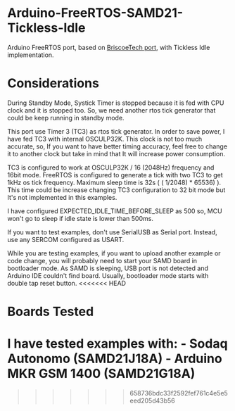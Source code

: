 # Arduino-FreeRTOS-SAMD21-Tickless-Idle

Arduino FreeRTOS port, based on [BriscoeTech port](https://github.com/BriscoeTech/Arduino-FreeRTOS-SAMD21), with Tickless Idle implementation.

# Considerations

During Standby Mode, Systick Timer is stopped because it is fed with CPU clock and it is stopped too. So, we need another rtos tick generator that could be keep running in standby mode. 

This port use Timer 3 (TC3) as rtos tick generator. In order to save power, I have fed TC3 with internal OSCULP32K. This clock is not too much accurate, so, If you want to have better timing accuracy, feel free to change it to another clock but take in mind that It will increase power consumption.

TC3 is configured to work at OSCULP32K / 16 (2048Hz) frequency and 16bit mode. FreeRTOS is configured to generate a tick with two TC3 to get 1kHz os tick frequency. Maximum sleep time is 32s ( ( 1/2048) * 65536) ). This time could be increase changing TC3 configuration to 32 bit mode but It's not implemented in this examples.

I have configured EXPECTED_IDLE_TIME_BEFORE_SLEEP as 500 so, MCU won't go to sleep if idle state is lower than 500ms.

If you want to test examples, don't use SerialUSB as Serial port. Instead, use any SERCOM configured as USART.

While you are testing examples, if you want to upload another example or code change, you will probably need to start your SAMD board in bootloader mode. As SAMD is sleeping, USB port is not detected and Arduino IDE couldn't find board. Usually, bootloader mode starts with double tap reset button.
<<<<<<< HEAD

# Boards Tested

I have tested examples with:
    - Sodaq Autonomo (SAMD21J18A)
    - Arduino MKR GSM 1400 (SAMD21G18A)
=======
>>>>>>> 658736bdc33f2592fef761c4e5e5eed205d43b56
